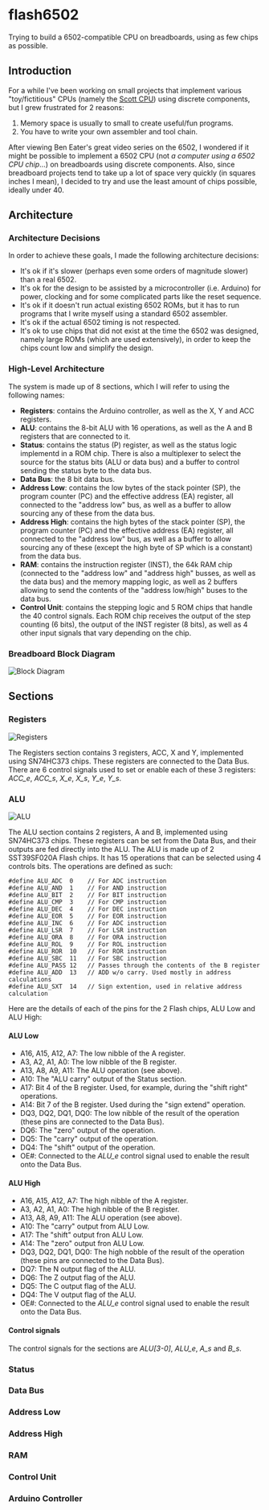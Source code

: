 
# flash6502
Trying to build a 6502-compatible CPU on breadboards, using as few chips as possible.

## Introduction
For a while I've been working on small projects that implement various "toy/fictitious" CPUs (namely the [Scott CPU](https://github.com/patrickleboutillier/jcscpu-hmc)) using discrete components, but I grew frustrated for 2 reasons:

1. Memory space is usually to small to create useful/fun programs.
2. You have to write your own assembler and tool chain.

After viewing Ben Eater's great video series on the 6502, I wondered if it might be possible to implement a 6502 CPU (not *a computer using a 6502 CPU chip*...) on breadboards using discrete components. Also, since breadboard projects tend to take up a lot of space very quickly (in squares inches I mean), I decided to try and use the least amount of chips possible, ideally under 40.

## Architecture

### Architecture Decisions
In order to achieve these goals, I made the following architecture decisions:

- It's ok if it's slower (perhaps even some orders of magnitude slower) than a real 6502.
- It's ok for the design to be assisted by a microcontroller (i.e. Arduino) for power, clocking and for some complicated parts like the reset sequence.
- It's ok if it doesn't run actual existing 6502 ROMs, but it has to run programs that I write myself using a standard 6502 assembler.
- It's ok if the actual 6502 timing is not respected.
- It's ok to use chips that did not exist at the time the 6502 was designed, namely large ROMs (which are used extensively), in order to keep the chips count low and simplify the design.

### High-Level Architecture
The system is made up of 8 sections, which I will refer to using the following names:

- **Registers**: contains the Arduino controller, as well as the X, Y and ACC registers.
- **ALU**: contains the 8-bit ALU with 16 operations, as well as the A and B registers that are connected to it.
- **Status**: contains the status (P) register, as well as the status logic implementd in a ROM chip. There is also a multiplexer to select the source for the status bits (ALU or data bus) and a buffer to control sending the status byte to the data bus.
- **Data Bus**: the 8 bit data bus.
- **Address Low**: contains the low bytes of the stack pointer (SP), the program counter (PC) and the effective address (EA) register, all connected to the "address low" bus, as well as a buffer to allow sourcing any of these from the data bus.
- **Address High**: contains the high bytes of the stack pointer (SP), the program counter (PC) and the effective address (EA) register, all connected to the "address low" bus, as well as a buffer to allow sourcing any of these (except the high byte of SP which is a constant) from the data bus.
- **RAM**: contains the instruction register (INST), the 64k RAM chip (connected to the "address low" and "address high" busses, as well as the data bus) and the memory mapping logic, as well as 2 buffers allowing to send the contents of the "address low/high" buses to the data bus.
- **Control Unit**: contains the stepping logic and 5 ROM chips that handle the 40 control signals. Each ROM chip receives the output of the step counting (6 bits), the output of the INST register (8 bits), as well as 4 other input signals that vary depending on the chip.

### Breadboard Block Diagram
![Block Diagram](https://github.com/patrickleboutillier/flash6502/raw/feature/docs/images/block_architecture.jpeg)

## Sections
### Registers
![Registers](https://github.com/patrickleboutillier/flash6502/raw/feature/docs/images/reg.jpg)

The Registers section contains 3 registers, ACC, X and Y, implemented using SN74HC373 chips. These registers are connected to the Data Bus. There are 6 control signals used to set or enable each of these 3 registers: *ACC_e*, *ACC_s*, *X_e*, *X_s*, *Y_e*, *Y_s*.

### ALU
![ALU](https://github.com/patrickleboutillier/flash6502/raw/feature/docs/images/alu.jpg)

The ALU section contains 2 registers, A and B, implemented using SN74HC373 chips. These registers can be set from the Data Bus, and their outputs are fed directly into the ALU. The ALU is made up of 2 SST39SF020A Flash chips. It has 15 operations that can be selected using 4 controls bits.
The operations are defined as such:

    #define ALU_ADC  0    // For ADC instruction
    #define ALU_AND  1    // For AND instruction
    #define ALU_BIT  2    // For BIT instruction
    #define ALU_CMP  3    // For CMP instruction
    #define ALU_DEC  4    // For DEC instruction
    #define ALU_EOR  5    // For EOR instruction
    #define ALU_INC  6    // For ADC instruction
    #define ALU_LSR  7    // For LSR instruction
    #define ALU_ORA  8    // For ORA instruction
    #define ALU_ROL  9    // For ROL instruction
    #define ALU_ROR  10   // For ROR instruction
    #define ALU_SBC  11   // For SBC instruction
    #define ALU_PASS 12   // Passes through the contents of the B register
    #define ALU_ADD  13   // ADD w/o carry. Used mostly in address calculations
    #define ALU_SXT  14   // Sign extention, used in relative address calculation

Here are the details of each of the pins for the 2 Flash chips, ALU Low and ALU High:
#### ALU Low
- A16, A15, A12, A7: The low nibble of the A register.
- A3, A2, A1, A0: The low nibble of the B register.
- A13, A8, A9, A11: The ALU operation (see above).
- A10: The "ALU carry" output of the Status section.
- A17: Bit 4 of the B register. Used, for example, during the "shift right" operations.
- A14: Bit 7 of the B register. Used during the "sign extend" operation. 
- DQ3, DQ2, DQ1, DQ0: The low nibble of the result of the operation (these pins are connected to the Data Bus).
- DQ6: The "zero" output of the operation.
- DQ5: The "carry" output of the operation.
- DQ4: The "shift" output of the operation.
- OE#: Connected to the *ALU_e* control signal used to enable the result onto the Data Bus.

#### ALU High
- A16, A15, A12, A7: The high nibble of the A register.
- A3, A2, A1, A0: The high nibble of the B register.
- A13, A8, A9, A11: The ALU operation (see above).
- A10: The "carry" output from ALU Low.
- A17: The "shift" output fron ALU Low.
- A14: The "zero" output fron ALU Low.
- DQ3, DQ2, DQ1, DQ0: The high nobble of the result of the operation (these pins are connected to the Data Bus).
- DQ7: The N output flag of the ALU.
- DQ6: The Z output flag of the ALU.
- DQ5: The C output flag of the ALU.
- DQ4: The V output flag of the ALU.
- OE#: Connected to the *ALU_e* control signal used to enable the result onto the Data Bus.

#### Control signals
The control signals for the sections are *ALU[3-0]*, *ALU_e*, *A_s* and *B_s*.

### Status
### Data Bus
### Address Low
### Address High
### RAM
### Control Unit
### Arduino Controller
